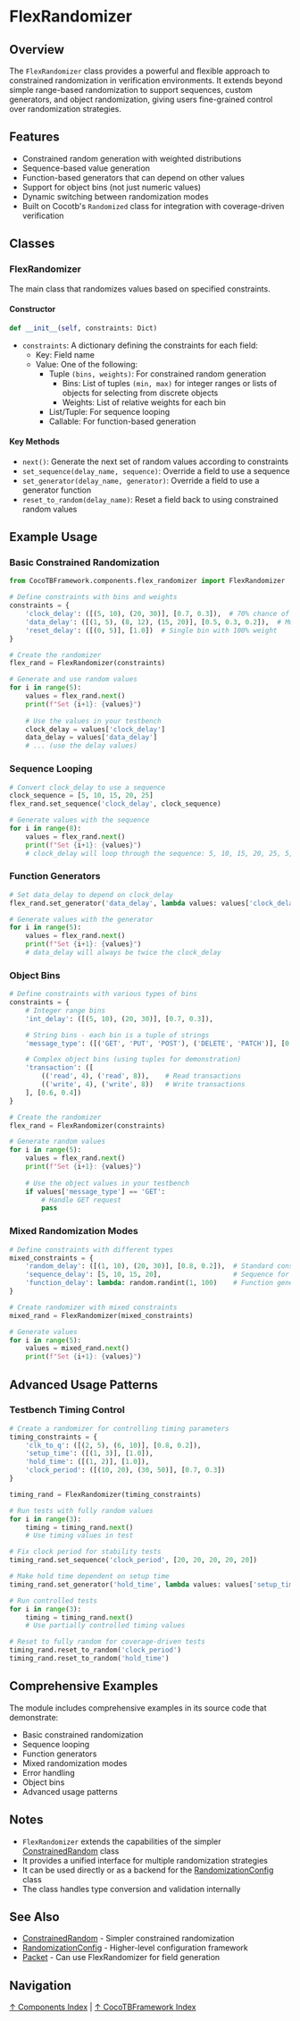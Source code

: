 # FlexRandomizer

## Overview

The `FlexRandomizer` class provides a powerful and flexible approach to constrained randomization in verification environments. It extends beyond simple range-based randomization to support sequences, custom generators, and object randomization, giving users fine-grained control over randomization strategies.

## Features

- Constrained random generation with weighted distributions
- Sequence-based value generation
- Function-based generators that can depend on other values
- Support for object bins (not just numeric values)
- Dynamic switching between randomization modes
- Built on Cocotb's `Randomized` class for integration with coverage-driven verification

## Classes

### FlexRandomizer

The main class that randomizes values based on specified constraints.

#### Constructor

```python
def __init__(self, constraints: Dict)
```

- `constraints`: A dictionary defining the constraints for each field:
  - Key: Field name
  - Value: One of the following:
    - Tuple `(bins, weights)`: For constrained random generation
      - Bins: List of tuples `(min, max)` for integer ranges or lists of objects for selecting from discrete objects
      - Weights: List of relative weights for each bin
    - List/Tuple: For sequence looping
    - Callable: For function-based generation

#### Key Methods

- `next()`: Generate the next set of random values according to constraints
- `set_sequence(delay_name, sequence)`: Override a field to use a sequence
- `set_generator(delay_name, generator)`: Override a field to use a generator function
- `reset_to_random(delay_name)`: Reset a field back to using constrained random values

## Example Usage

### Basic Constrained Randomization

```python
from CocoTBFramework.components.flex_randomizer import FlexRandomizer

# Define constraints with bins and weights
constraints = {
    'clock_delay': ([(5, 10), (20, 30)], [0.7, 0.3]),  # 70% chance of 5-10, 30% chance of 20-30
    'data_delay': ([(1, 5), (8, 12), (15, 20)], [0.5, 0.3, 0.2]),  # Multiple bins with weights
    'reset_delay': ([(0, 5)], [1.0])  # Single bin with 100% weight
}

# Create the randomizer
flex_rand = FlexRandomizer(constraints)

# Generate and use random values
for i in range(5):
    values = flex_rand.next()
    print(f"Set {i+1}: {values}")
    
    # Use the values in your testbench
    clock_delay = values['clock_delay']
    data_delay = values['data_delay']
    # ... (use the delay values)
```

### Sequence Looping

```python
# Convert clock_delay to use a sequence
clock_sequence = [5, 10, 15, 20, 25]
flex_rand.set_sequence('clock_delay', clock_sequence)

# Generate values with the sequence
for i in range(8):
    values = flex_rand.next()
    print(f"Set {i+1}: {values}")
    # clock_delay will loop through the sequence: 5, 10, 15, 20, 25, 5, 10, 15
```

### Function Generators

```python
# Set data_delay to depend on clock_delay
flex_rand.set_generator('data_delay', lambda values: values['clock_delay'] * 2)

# Generate values with the generator
for i in range(5):
    values = flex_rand.next()
    print(f"Set {i+1}: {values}")
    # data_delay will always be twice the clock_delay
```

### Object Bins

```python
# Define constraints with various types of bins
constraints = {
    # Integer range bins
    'int_delay': ([(5, 10), (20, 30)], [0.7, 0.3]),

    # String bins - each bin is a tuple of strings
    'message_type': ([('GET', 'PUT', 'POST'), ('DELETE', 'PATCH')], [0.7, 0.3]),

    # Complex object bins (using tuples for demonstration)
    'transaction': ([
        (('read', 4), ('read', 8)),    # Read transactions
        (('write', 4), ('write', 8))   # Write transactions
    ], [0.6, 0.4])
}

# Create the randomizer
flex_rand = FlexRandomizer(constraints)

# Generate random values
for i in range(5):
    values = flex_rand.next()
    print(f"Set {i+1}: {values}")
    
    # Use the object values in your testbench
    if values['message_type'] == 'GET':
        # Handle GET request
        pass
```

### Mixed Randomization Modes

```python
# Define constraints with different types
mixed_constraints = {
    'random_delay': ([(1, 10), (20, 30)], [0.8, 0.2]),  # Standard constrained random
    'sequence_delay': [5, 10, 15, 20],                  # Sequence for looping
    'function_delay': lambda: random.randint(1, 100)    # Function generator
}

# Create randomizer with mixed constraints
mixed_rand = FlexRandomizer(mixed_constraints)

# Generate values
for i in range(5):
    values = mixed_rand.next()
    print(f"Set {i+1}: {values}")
```

## Advanced Usage Patterns

### Testbench Timing Control

```python
# Create a randomizer for controlling timing parameters
timing_constraints = {
    'clk_to_q': ([(2, 5), (6, 10)], [0.8, 0.2]),
    'setup_time': ([(1, 3)], [1.0]),
    'hold_time': ([(1, 2)], [1.0]),
    'clock_period': ([(10, 20), (30, 50)], [0.7, 0.3])
}

timing_rand = FlexRandomizer(timing_constraints)

# Run tests with fully random values
for i in range(3):
    timing = timing_rand.next()
    # Use timing values in test

# Fix clock period for stability tests
timing_rand.set_sequence('clock_period', [20, 20, 20, 20, 20])

# Make hold time dependent on setup time
timing_rand.set_generator('hold_time', lambda values: values['setup_time'] // 2)

# Run controlled tests
for i in range(3):
    timing = timing_rand.next()
    # Use partially controlled timing values

# Reset to fully random for coverage-driven tests
timing_rand.reset_to_random('clock_period')
timing_rand.reset_to_random('hold_time')
```

## Comprehensive Examples

The module includes comprehensive examples in its source code that demonstrate:

- Basic constrained randomization
- Sequence looping 
- Function generators
- Mixed randomization modes
- Error handling
- Object bins
- Advanced usage patterns

## Notes

- `FlexRandomizer` extends the capabilities of the simpler [ConstrainedRandom](constrained_random.md) class
- It provides a unified interface for multiple randomization strategies
- It can be used directly or as a backend for the [RandomizationConfig](randomization_config.md) class
- The class handles type conversion and validation internally

## See Also

- [ConstrainedRandom](constrained_random.md) - Simpler constrained randomization
- [RandomizationConfig](randomization_config.md) - Higher-level configuration framework
- [Packet](packet.md) - Can use FlexRandomizer for field generation

## Navigation

[↑ Components Index](index.md) | [↑ CocoTBFramework Index](../index.md)
